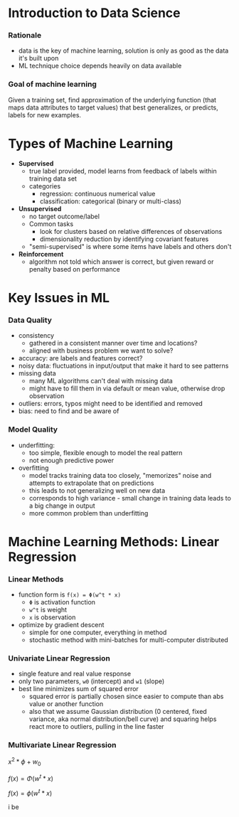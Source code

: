 # Introduction to Data Science

### Rationale

- data is the key of machine learning, solution is only as good as the data it's built upon
- ML technique choice depends heavily on data available

### Goal of machine learning

Given a training set, find approximation of the underlying function (that maps data attributes to target values) that best generalizes, or predicts, labels for new examples.

# Types of Machine Learning

- **Supervised**
  - true label provided, model learns from feedback of labels within training data set
  - categories
    - regression: continuous numerical value
    - classification: categorical (binary or multi-class)
- **Unsupervised**
  - no target outcome/label
  - Common tasks
    - look for clusters based on relative differences of observations
    - dimensionality reduction by identifying covariant features
  - "semi-supervised" is where some items have labels and others don't
- **Reinforcement**
  - algorithm not told which answer is correct, but given reward or penalty based on performance

# Key Issues in ML

### Data Quality

- consistency
  - gathered in a consistent manner over time and locations?
  - aligned with business problem we want to solve?
- accuracy: are labels and features correct?
- noisy data: fluctuations in input/output that make it hard to see patterns
- missing data
  - many ML algorithms can't deal with missing data
  - might have to fill them in via default or mean value, otherwise drop observation
- outliers: errors, typos might need to be identified and removed
- bias: need to find and be aware of

### Model Quality

- underfitting:
  - too simple, flexible enough to model the real pattern
  - not enough predictive power
- overfitting
  - model tracks training data too closely, "memorizes" noise and attempts to extrapolate that on predictions
  - this leads to not generalizing well on new data
  - corresponds to high variance - small change in training data leads to a big change in output
  - more common problem than underfitting

# Machine Learning Methods: Linear Regression

### Linear Methods

- function form is `f(x) = Φ(w^t * x)`
  - `Φ` is activation function
  - `w^t` is weight
  - `x` is observation
- optimize by gradient descent
  - simple for one computer, everything in method
  - stochastic method with mini-batches for multi-computer distributed

### Univariate Linear Regression

- single feature and real value response
- only two parameters, `w0` (intercept) and `w1` (slope)
- best line minimizes sum of squared error
  - squared error is partially chosen since easier to compute than abs value or another function
  - also that we assume Gaussian distribution (0 centered, fixed variance, aka normal distribution/bell curve) and squaring helps react more to outliers, pulling in the line faster

### Multivariate Linear Regression

$x^2*\phi + w_0$

$f(x) = Φ(w^t * x)$

$f(x) = \phi(w^t * x)$

i
be
